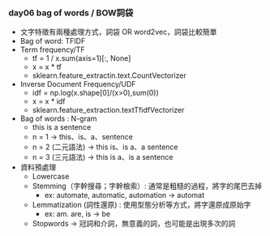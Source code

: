 ### day06 bag of words / BOW詞袋

- 文字特徵有兩種處理方式，詞袋 OR word2vec，詞袋比較簡單
- Bag of word: TFIDF
- Term frequency/TF
    - tf = 1 / x.sum(axis=1)[:, None]
    - x = x * tf 
    - sklearn.feature_extractin.text.CountVectorizer
- Inverse Document Frequency/UDF
    - idf = np.log(x.shape[0]/(x>0),sum(0))
    - x = x * idf
    - sklearn.feature_extraction.textTfidfVectorizer
- Bag of words : N-gram
    - this is a sentence
    - n = 1 -> this、is、a、sentence
    - n = 2 (二元語法) -> this is、is a、a sentence
    - n = 3 (三元語法) -> this is a、is a sentence
- 資料預處理
    - Lowercase
    - Stemming（字幹搜尋；字幹檢索）: 通常是粗糙的過程，將字的尾巴去掉
        - ex: automate, automatic, automation -> automat
    - Lemmatization (詞性還原) : 使用型態分析等方式，將字還原成原始字
        - ex: am. are, is -> be
    - Stopwords -> 冠詞和介詞，無意義的詞，也可能是出現多次的詞